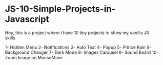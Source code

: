 # JS-10-Simple-Projects-in-Javascript
Hey, this is a project where i have 10 tiny projects to show my vanilla JS skills.

1- Hidden Menu
2- Notifications
3- Auto Text
4- Popup
5- Prince Rain
6- Background Changer
7- Dark Mode
8- Images Carousel
9- Sound Board
10- Zoom Image on MouseMove
